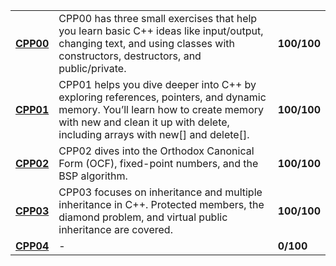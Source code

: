 <table>
  <tr>
    <td>
      <strong><a href="https://github.com/emresmrlp/cpp00">CPP00</a></strong>
    </td>
    <td>
      CPP00 has three small exercises that help you learn basic C++ ideas like input/output, changing text, and using classes with constructors, destructors, and public/private.
    </td>
    <td>
      <strong>100/100</strong>
    </td>
  </tr>
   <tr>
    <td>
      <strong><a href="https://github.com/emresmrlp/cpp01">CPP01</a></strong>
    </td>
    <td>
      CPP01 helps you dive deeper into C++ by exploring references, pointers, and dynamic memory. You’ll learn how to create memory with new and clean it up with delete, including arrays with new[] and delete[].
    </td>
    <td>
      <strong>100/100</strong>
    </td>
  </tr>
  <tr>
    <td>
      <strong><a href="https://github.com/emresmrlp/cpp02">CPP02</a></strong>
    </td>
    <td>
      CPP02 dives into the Orthodox Canonical Form (OCF), fixed-point numbers, and the BSP algorithm.
    </td>
    <td>
      <strong>100/100</strong>
    </td>
  </tr>
  <tr>
    <td>
      <strong><a href="https://github.com/emresmrlp/cpp03">CPP03</a></strong>
    </td>
    <td>
      CPP03 focuses on inheritance and multiple inheritance in C++. Protected members, the diamond problem, and virtual public inheritance are covered.
    </td>
    <td>
      <strong>100/100</strong>
    </td>
  </tr>
  <tr>
    <td>
      <strong><a href="https://github.com/emresmrlp/cpp04">CPP04</a></strong>
    </td>
    <td>
      -
    </td>
    <td>
      <strong>0/100</strong>
    </td>
  </tr>
</table>




